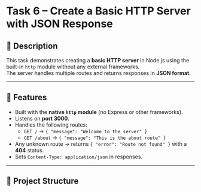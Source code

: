 # Task 6 – Create a Basic HTTP Server with JSON Response

## 📌 Description
This task demonstrates creating a **basic HTTP server** in Node.js using the built-in `http` module without any external frameworks.  
The server handles multiple routes and returns responses in **JSON format**.

---

## 🚀 Features
- Built with the **native `http` module** (no Express or other frameworks).
- Listens on **port 3000**.
- Handles the following routes:
  - `GET /` → `{ "message": "Welcome to the server" }`
  - `GET /about` → `{ "message": "This is the about route" }`
- Any unknown route → returns `{ "error": "Route not found" }` with a **404** status.
- Sets `Content-Type: application/json` in responses.

---

## 📂 Project Structure
